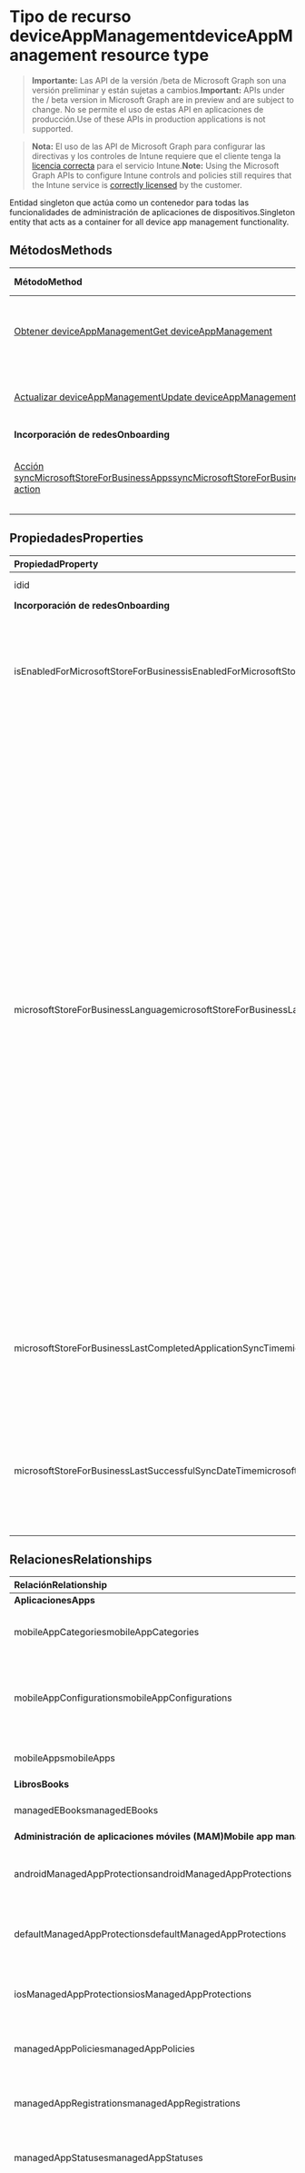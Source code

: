 # <a name="deviceappmanagement-resource-type"></a><span data-ttu-id="e0918-101">Tipo de recurso deviceAppManagement</span><span class="sxs-lookup"><span data-stu-id="e0918-101">deviceAppManagement resource type</span></span>

> <span data-ttu-id="e0918-102">**Importante:** Las API de la versión /beta de Microsoft Graph son una versión preliminar y están sujetas a cambios.</span><span class="sxs-lookup"><span data-stu-id="e0918-102">**Important:** APIs under the / beta version in Microsoft Graph are in preview and are subject to change.</span></span> <span data-ttu-id="e0918-103">No se permite el uso de estas API en aplicaciones de producción.</span><span class="sxs-lookup"><span data-stu-id="e0918-103">Use of these APIs in production applications is not supported.</span></span>

> <span data-ttu-id="e0918-104">**Nota:** El uso de las API de Microsoft Graph para configurar las directivas y los controles de Intune requiere que el cliente tenga la [licencia correcta](https://go.microsoft.com/fwlink/?linkid=839381) para el servicio Intune.</span><span class="sxs-lookup"><span data-stu-id="e0918-104">**Note:** Using the Microsoft Graph APIs to configure Intune controls and policies still requires that the Intune service is [correctly licensed](https://go.microsoft.com/fwlink/?linkid=839381) by the customer.</span></span>

<span data-ttu-id="e0918-105">Entidad singleton que actúa como un contenedor para todas las funcionalidades de administración de aplicaciones de dispositivos.</span><span class="sxs-lookup"><span data-stu-id="e0918-105">Singleton entity that acts as a container for all device app management functionality.</span></span>
## <a name="methods"></a><span data-ttu-id="e0918-106">Métodos</span><span class="sxs-lookup"><span data-stu-id="e0918-106">Methods</span></span>
|<span data-ttu-id="e0918-107">Método</span><span class="sxs-lookup"><span data-stu-id="e0918-107">Method</span></span>|<span data-ttu-id="e0918-108">Tipo de valor devuelto</span><span class="sxs-lookup"><span data-stu-id="e0918-108">Return Type</span></span>|<span data-ttu-id="e0918-109">Descripción</span><span class="sxs-lookup"><span data-stu-id="e0918-109">Description</span></span>|
|:---|:---|:---|
|[<span data-ttu-id="e0918-110">Obtener deviceAppManagement</span><span class="sxs-lookup"><span data-stu-id="e0918-110">Get deviceAppManagement</span></span>](../api/intune_shared_deviceappmanagement_get.md)|<span data-ttu-id="e0918-111">Lea las propiedades y las relaciones del objeto [deviceAppManagement](../resources/intune_shared_deviceappmanagement.md).</span><span class="sxs-lookup"><span data-stu-id="e0918-111">Read properties and relationships of the [deviceAppManagement](../resources/intune_shared_deviceappmanagement.md) object.</span></span>|
|[<span data-ttu-id="e0918-112">Actualizar deviceAppManagement</span><span class="sxs-lookup"><span data-stu-id="e0918-112">Update deviceAppManagement</span></span>](../api/intune_shared_deviceappmanagement_update.md)|<span data-ttu-id="e0918-113">Actualice las propiedades de un objeto [deviceAppManagement](../resources/intune_shared_deviceappmanagement.md).</span><span class="sxs-lookup"><span data-stu-id="e0918-113">Update the properties of a [deviceAppManagement](../resources/intune_shared_deviceappmanagement.md) object.</span></span>|
|<span data-ttu-id="e0918-114">**Incorporación de redes**</span><span class="sxs-lookup"><span data-stu-id="e0918-114">**Onboarding**</span></span>|
|[<span data-ttu-id="e0918-115">Acción syncMicrosoftStoreForBusinessApps</span><span class="sxs-lookup"><span data-stu-id="e0918-115">syncMicrosoftStoreForBusinessApps action</span></span>](../api/intune_shared_deviceappmanagement_syncmicrosoftstoreforbusinessapps.md)|<span data-ttu-id="e0918-116">Ninguna</span><span class="sxs-lookup"><span data-stu-id="e0918-116">None</span></span>|<span data-ttu-id="e0918-117">Sincroniza la cuenta de Intune con Microsoft Store para Empresas</span><span class="sxs-lookup"><span data-stu-id="e0918-117">Syncs Intune account with Microsoft Store For Business</span></span>|

## <a name="properties"></a><span data-ttu-id="e0918-118">Propiedades</span><span class="sxs-lookup"><span data-stu-id="e0918-118">Properties</span></span>
|<span data-ttu-id="e0918-119">Propiedad</span><span class="sxs-lookup"><span data-stu-id="e0918-119">Property</span></span>|<span data-ttu-id="e0918-120">Tipo</span><span class="sxs-lookup"><span data-stu-id="e0918-120">Type</span></span>|<span data-ttu-id="e0918-121">Descripción</span><span class="sxs-lookup"><span data-stu-id="e0918-121">Description</span></span>|
|:---|:---|:---|
|<span data-ttu-id="e0918-122">id</span><span class="sxs-lookup"><span data-stu-id="e0918-122">id</span></span>|<span data-ttu-id="e0918-123">String</span><span class="sxs-lookup"><span data-stu-id="e0918-123">String</span></span>|<span data-ttu-id="e0918-124">Clave de la entidad.</span><span class="sxs-lookup"><span data-stu-id="e0918-124">Key of the entity.</span></span>|
|<span data-ttu-id="e0918-125">**Incorporación de redes**</span><span class="sxs-lookup"><span data-stu-id="e0918-125">**Onboarding**</span></span>|
|<span data-ttu-id="e0918-126">isEnabledForMicrosoftStoreForBusiness</span><span class="sxs-lookup"><span data-stu-id="e0918-126">isEnabledForMicrosoftStoreForBusiness</span></span>|<span data-ttu-id="e0918-127">Booleano</span><span class="sxs-lookup"><span data-stu-id="e0918-127">Boolean</span></span>|<span data-ttu-id="e0918-128">Indica si la cuenta está habilitada para la sincronización de aplicaciones de Microsoft Store para Empresas.</span><span class="sxs-lookup"><span data-stu-id="e0918-128">Whether the account is enabled for syncing applications from the Microsoft Store for Business.</span></span>|
|<span data-ttu-id="e0918-129">microsoftStoreForBusinessLanguage</span><span class="sxs-lookup"><span data-stu-id="e0918-129">microsoftStoreForBusinessLanguage</span></span>|<span data-ttu-id="e0918-130">String</span><span class="sxs-lookup"><span data-stu-id="e0918-130">String</span></span>|<span data-ttu-id="e0918-131">Información local que se usa para sincronizar las aplicaciones de Microsoft Store para Empresas.</span><span class="sxs-lookup"><span data-stu-id="e0918-131">The locale information used to sync applications from the Microsoft Store for Business.</span></span> <span data-ttu-id="e0918-132">Referencias culturales que son específicas de un país o región.</span><span class="sxs-lookup"><span data-stu-id="e0918-132">Cultures that are specific to a country/region.</span></span> <span data-ttu-id="e0918-133">Los nombres de dichas referencias culturales siguen RFC 4646 (Windows Vista y versiones posteriores).</span><span class="sxs-lookup"><span data-stu-id="e0918-133">The names of these cultures follow RFC 4646 (Windows Vista and later).</span></span> <span data-ttu-id="e0918-134">El formato es <languagecode2>-<country/regioncode2>, donde <languagecode2> es un código de dos letras en minúsculas proveniente de ISO 639-1 y <country/regioncode2> es un código de dos letras en mayúsculas derivado de ISO 3166.</span><span class="sxs-lookup"><span data-stu-id="e0918-134">The format is <languagecode2>-<country/regioncode2>, where <languagecode2> is a lowercase two-letter code derived from ISO 639-1 and <country/regioncode2> is an uppercase two-letter code derived from ISO 3166.</span></span> <span data-ttu-id="e0918-135">Por ejemplo, en-US para inglés (Estados Unidos) es una referencia cultural específica.</span><span class="sxs-lookup"><span data-stu-id="e0918-135">For example, en-US for English (United States) is a specific culture.</span></span>|
|<span data-ttu-id="e0918-136">microsoftStoreForBusinessLastCompletedApplicationSyncTime</span><span class="sxs-lookup"><span data-stu-id="e0918-136">microsoftStoreForBusinessLastCompletedApplicationSyncTime</span></span>|<span data-ttu-id="e0918-137">DateTimeOffset</span><span class="sxs-lookup"><span data-stu-id="e0918-137">DateTimeOffset</span></span>|<span data-ttu-id="e0918-138">La última vez que se completó una sincronización de aplicaciones desde Microsoft Store para Empresas.</span><span class="sxs-lookup"><span data-stu-id="e0918-138">The last time an application sync from the Microsoft Store for Business was completed.</span></span>|
|<span data-ttu-id="e0918-139">microsoftStoreForBusinessLastSuccessfulSyncDateTime</span><span class="sxs-lookup"><span data-stu-id="e0918-139">microsoftStoreForBusinessLastSuccessfulSyncDateTime</span></span>|<span data-ttu-id="e0918-140">DateTimeOffset</span><span class="sxs-lookup"><span data-stu-id="e0918-140">DateTimeOffset</span></span>|<span data-ttu-id="e0918-141">Última vez que se sincronizaron correctamente las aplicaciones de Microsoft Store para Empresas en la cuenta.</span><span class="sxs-lookup"><span data-stu-id="e0918-141">The last time the apps from the Microsoft Store for Business were synced successfully for the account.</span></span>|

## <a name="relationships"></a><span data-ttu-id="e0918-142">Relaciones</span><span class="sxs-lookup"><span data-stu-id="e0918-142">Relationships</span></span>
|<span data-ttu-id="e0918-143">Relación</span><span class="sxs-lookup"><span data-stu-id="e0918-143">Relationship</span></span>|<span data-ttu-id="e0918-144">Tipo</span><span class="sxs-lookup"><span data-stu-id="e0918-144">Type</span></span>|<span data-ttu-id="e0918-145">Descripción</span><span class="sxs-lookup"><span data-stu-id="e0918-145">Description</span></span>|
|:---|:---|:---|
|<span data-ttu-id="e0918-146">**Aplicaciones**</span><span class="sxs-lookup"><span data-stu-id="e0918-146">**Apps**</span></span>|
|<span data-ttu-id="e0918-147">mobileAppCategories</span><span class="sxs-lookup"><span data-stu-id="e0918-147">mobileAppCategories</span></span>|<span data-ttu-id="e0918-148">Colección [mobileAppCategory](../resources/intune_apps_mobileappcategory.md)</span><span class="sxs-lookup"><span data-stu-id="e0918-148">[mobileAppCategory](../resources/intune_apps_mobileappcategory.md) collection</span></span>|<span data-ttu-id="e0918-149">Las categorías de las aplicaciones para móviles.</span><span class="sxs-lookup"><span data-stu-id="e0918-149">The mobile app categories.</span></span>|
|<span data-ttu-id="e0918-150">mobileAppConfigurations</span><span class="sxs-lookup"><span data-stu-id="e0918-150">mobileAppConfigurations</span></span>|<span data-ttu-id="e0918-151">Colección [managedDeviceMobileAppConfiguration](../resources/intune_apps_manageddevicemobileappconfiguration.md)</span><span class="sxs-lookup"><span data-stu-id="e0918-151">[managedDeviceMobileAppConfiguration](../resources/intune_apps_manageddevicemobileappconfiguration.md) collection</span></span>|<span data-ttu-id="e0918-152">La configuración de aplicaciones móviles para dispositivo administrado.</span><span class="sxs-lookup"><span data-stu-id="e0918-152">The Managed Device Mobile Application Configurations.</span></span>|
|<span data-ttu-id="e0918-153">mobileApps</span><span class="sxs-lookup"><span data-stu-id="e0918-153">mobileApps</span></span>|<span data-ttu-id="e0918-154">Colección [mobileApp](../resources/intune_apps_mobileapp.md)</span><span class="sxs-lookup"><span data-stu-id="e0918-154">[mobileApp](../resources/intune_apps_mobileapp.md) collection</span></span>|<span data-ttu-id="e0918-155">Las aplicaciones móviles.</span><span class="sxs-lookup"><span data-stu-id="e0918-155">The mobile apps.</span></span>|
|<span data-ttu-id="e0918-156">**Libros**</span><span class="sxs-lookup"><span data-stu-id="e0918-156">**Books**</span></span>|
|<span data-ttu-id="e0918-157">managedEBooks</span><span class="sxs-lookup"><span data-stu-id="e0918-157">managedEBooks</span></span>|<span data-ttu-id="e0918-158">Colección [managedEBook](../resources/intune_books_managedebook.md)</span><span class="sxs-lookup"><span data-stu-id="e0918-158">[managedEBook](../resources/intune_books_managedebook.md) collection</span></span>|<span data-ttu-id="e0918-159">El libro electrónico Managed.</span><span class="sxs-lookup"><span data-stu-id="e0918-159">The Managed eBook.</span></span>|
|<span data-ttu-id="e0918-160">**Administración de aplicaciones móviles (MAM)**</span><span class="sxs-lookup"><span data-stu-id="e0918-160">**Mobile app management (MAM)**</span></span>|
|<span data-ttu-id="e0918-161">androidManagedAppProtections</span><span class="sxs-lookup"><span data-stu-id="e0918-161">androidManagedAppProtections</span></span>|<span data-ttu-id="e0918-162">Colección [androidManagedAppProtection](../resources/intune_mam_androidmanagedappprotection.md)</span><span class="sxs-lookup"><span data-stu-id="e0918-162">[androidManagedAppProtection](../resources/intune_mam_androidmanagedappprotection.md) collection</span></span>|<span data-ttu-id="e0918-163">Directivas de aplicaciones administradas de Android.</span><span class="sxs-lookup"><span data-stu-id="e0918-163">Android managed app policies.</span></span>|
|<span data-ttu-id="e0918-164">defaultManagedAppProtections</span><span class="sxs-lookup"><span data-stu-id="e0918-164">defaultManagedAppProtections</span></span>|<span data-ttu-id="e0918-165">Colección [defaultManagedAppProtection](../resources/intune_mam_defaultmanagedappprotection.md)</span><span class="sxs-lookup"><span data-stu-id="e0918-165">[defaultManagedAppProtection](../resources/intune_mam_defaultmanagedappprotection.md) collection</span></span>|<span data-ttu-id="e0918-166">Directivas de aplicaciones administradas predeterminadas.</span><span class="sxs-lookup"><span data-stu-id="e0918-166">Default managed app policies.</span></span>|
|<span data-ttu-id="e0918-167">iosManagedAppProtections</span><span class="sxs-lookup"><span data-stu-id="e0918-167">iosManagedAppProtections</span></span>|<span data-ttu-id="e0918-168">Colección [iosManagedAppProtection](../resources/intune_mam_iosmanagedappprotection.md)</span><span class="sxs-lookup"><span data-stu-id="e0918-168">[iosManagedAppProtection](../resources/intune_mam_iosmanagedappprotection.md) collection</span></span>|<span data-ttu-id="e0918-169">Directivas de aplicaciones administradas de iOS.</span><span class="sxs-lookup"><span data-stu-id="e0918-169">iOS managed app policies.</span></span>|
|<span data-ttu-id="e0918-170">managedAppPolicies</span><span class="sxs-lookup"><span data-stu-id="e0918-170">managedAppPolicies</span></span>|<span data-ttu-id="e0918-171">Colección [managedAppPolicy](../resources/intune_mam_managedapppolicy.md)</span><span class="sxs-lookup"><span data-stu-id="e0918-171">[managedAppPolicy](../resources/intune_mam_managedapppolicy.md) collection</span></span>|<span data-ttu-id="e0918-172">Directivas de aplicaciones administradas.</span><span class="sxs-lookup"><span data-stu-id="e0918-172">Managed app policies.</span></span>|
|<span data-ttu-id="e0918-173">managedAppRegistrations</span><span class="sxs-lookup"><span data-stu-id="e0918-173">managedAppRegistrations</span></span>|<span data-ttu-id="e0918-174">Colección [managedAppRegistration](../resources/intune_mam_managedappregistration.md)</span><span class="sxs-lookup"><span data-stu-id="e0918-174">[managedAppRegistration](../resources/intune_mam_managedappregistration.md) collection</span></span>|<span data-ttu-id="e0918-175">Los registros de aplicaciones administradas.</span><span class="sxs-lookup"><span data-stu-id="e0918-175">The managed app registrations.</span></span>|
|<span data-ttu-id="e0918-176">managedAppStatuses</span><span class="sxs-lookup"><span data-stu-id="e0918-176">managedAppStatuses</span></span>|<span data-ttu-id="e0918-177">Colección [managedAppStatus](../resources/intune_mam_managedappstatus.md)</span><span class="sxs-lookup"><span data-stu-id="e0918-177">[managedAppStatus](../resources/intune_mam_managedappstatus.md) collection</span></span>|<span data-ttu-id="e0918-178">Los estados de aplicaciones administradas.</span><span class="sxs-lookup"><span data-stu-id="e0918-178">The managed app statuses.</span></span>|
|<span data-ttu-id="e0918-179">mdmWindowsInformationProtectionPolicies</span><span class="sxs-lookup"><span data-stu-id="e0918-179">mdmWindowsInformationProtectionPolicies</span></span>|<span data-ttu-id="e0918-180">Colección [mdmWindowsInformationProtectionPolicy](../resources/intune_mam_mdmwindowsinformationprotectionpolicy.md)</span><span class="sxs-lookup"><span data-stu-id="e0918-180">[mdmWindowsInformationProtectionPolicy](../resources/intune_mam_mdmwindowsinformationprotectionpolicy.md) collection</span></span>|<span data-ttu-id="e0918-181">Windows Information Protection para las aplicaciones que se ejecutan en dispositivos inscritos en MDM.</span><span class="sxs-lookup"><span data-stu-id="e0918-181">Windows information protection for apps running on devices which are MDM enrolled.</span></span>|
|<span data-ttu-id="e0918-182">targetedManagedAppConfigurations</span><span class="sxs-lookup"><span data-stu-id="e0918-182">targetedManagedAppConfigurations</span></span>|<span data-ttu-id="e0918-183">Colección [targetedManagedAppConfiguration](../resources/intune_mam_targetedmanagedappconfiguration.md)</span><span class="sxs-lookup"><span data-stu-id="e0918-183">[targetedManagedAppConfiguration](../resources/intune_mam_targetedmanagedappconfiguration.md) collection</span></span>|<span data-ttu-id="e0918-184">Configuraciones de aplicaciones administradas dirigidas.</span><span class="sxs-lookup"><span data-stu-id="e0918-184">Targeted managed app configurations.</span></span>|
|<span data-ttu-id="e0918-185">windowsInformationProtectionPolicies</span><span class="sxs-lookup"><span data-stu-id="e0918-185">windowsInformationProtectionPolicies</span></span>|<span data-ttu-id="e0918-186">Colección [windowsInformationProtectionPolicy](../resources/intune_mam_windowsinformationprotectionpolicy.md)</span><span class="sxs-lookup"><span data-stu-id="e0918-186">[windowsInformationProtectionPolicy](../resources/intune_mam_windowsinformationprotectionpolicy.md) collection</span></span>|<span data-ttu-id="e0918-187">Windows Information Protection para las aplicaciones que se ejecutan en dispositivos no inscritos en MDM.</span><span class="sxs-lookup"><span data-stu-id="e0918-187">Windows information protection for apps running on devices which are not MDM enrolled.</span></span>|
|<span data-ttu-id="e0918-188">**Incorporación de redes**</span><span class="sxs-lookup"><span data-stu-id="e0918-188">**Onboarding**</span></span>|
|<span data-ttu-id="e0918-189">vppTokens</span><span class="sxs-lookup"><span data-stu-id="e0918-189">vppTokens</span></span>|<span data-ttu-id="e0918-190">Colección [vppToken](../resources/intune_onboarding_vpptoken.md)</span><span class="sxs-lookup"><span data-stu-id="e0918-190">[vppToken](../resources/intune_onboarding_vpptoken.md) collection</span></span>|<span data-ttu-id="e0918-191">Enumera los token Vpp para esta organización.</span><span class="sxs-lookup"><span data-stu-id="e0918-191">List of Vpp tokens for this organization.</span></span>|

## <a name="json-representation"></a><span data-ttu-id="e0918-192">Representación JSON</span><span class="sxs-lookup"><span data-stu-id="e0918-192">JSON Representation</span></span>
<span data-ttu-id="e0918-193">Aquí tiene una representación JSON del recurso.</span><span class="sxs-lookup"><span data-stu-id="e0918-193">Here is a JSON representation of the resource.</span></span>  <span data-ttu-id="e0918-194">Tenga en cuenta que esto es sólo un ejemplo; las respuestas de consultas a las consultas real contendrá las propiedades adecuadas para el contexto.</span><span class="sxs-lookup"><span data-stu-id="e0918-194">Note that this is only an example; query responses to actual queries will contain the properties appropriate for the context.</span></span>  
<!-- {
  "blockType": "resource",
  "keyProperty": "id",
  "baseType": "microsoft.graph.entity",
  "@odata.type": "microsoft.graph.deviceAppManagement"
}
-->
``` json
{
  "@odata.type": "#microsoft.graph.deviceAppManagement",
  "id": "String (identifier)",
  "microsoftStoreForBusinessLastSuccessfulSyncDateTime": "String (timestamp)",
  "isEnabledForMicrosoftStoreForBusiness": true,
  "microsoftStoreForBusinessLanguage": "String",
  "microsoftStoreForBusinessLastCompletedApplicationSyncTime": "String (timestamp)"
}
```



